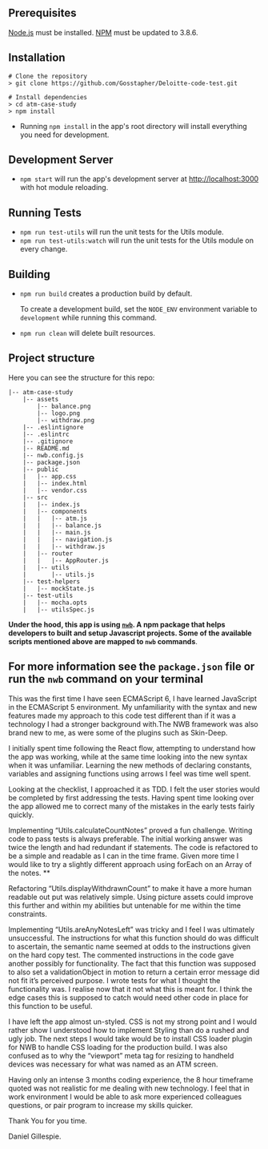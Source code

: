 ## Prerequisites

[Node.js](http://nodejs.org/) must be installed.
[NPM](https://www.npmjs.com/) must be updated to 3.8.6.

## Installation

```shell
# Clone the repository
> git clone https://github.com/Gosstapher/Deloitte-code-test.git

# Install dependencies
> cd atm-case-study
> npm install
```
* Running `npm install` in the app's root directory will install everything you need for development.

## Development Server

* `npm start` will run the app's development server at [http://localhost:3000](http://localhost:3000) with hot module reloading.

## Running Tests

* `npm run test-utils` will run the unit tests for the Utils module.
* `npm run test-utils:watch` will run the unit tests for the Utils module on every change.


## Building

* `npm run build` creates a production build by default.

   To create a development build, set the `NODE_ENV` environment variable to `development` while running this command.

* `npm run clean` will delete built resources.

## Project structure

Here you can see the structure for this repo:

```
|-- atm-case-study
    |-- assets
        |-- balance.png
        |-- logo.png
        |-- withdraw.png
    |-- .eslintignore
    |-- .eslintrc
    |-- .gitignore
    |-- README.md
    |-- nwb.config.js
    |-- package.json
    |-- public
    |   |-- app.css
    |   |-- index.html
    |   |-- vendor.css
    |-- src
    |   |-- index.js
    |   |-- components
    |   |   |-- atm.js
    |   |   |-- balance.js
    |   |   |-- main.js
    |   |   |-- navigation.js
    |   |   |-- withdraw.js
    |   |-- router
    |   |   |-- AppRouter.js
    |   |-- utils
    |       |-- utils.js
    |-- test-helpers
    |   |-- mockState.js
    |-- test-utils
    |   |-- mocha.opts
    |   |-- utilsSpec.js
```

**Under the hood, this app is using [`nwb`](https://github.com/insin/nwb). A npm package that helps developers to built and setup Javascript projects. Some of the available scripts mentioned above are mapped to `nwb` commands**.

**For more information see the `package.json` file or run the `nwb` command on your terminal**
------------------------------------------------------------------------------------------------------
This was the first time I have seen ECMAScript 6, I have learned JavaScript in the ECMAScript 5 environment. My unfamiliarity with the syntax and new features made my approach to this code test different than if it was a technology I had a stronger background with.The NWB framework was also brand new to me, as were some of the plugins such as Skin-Deep.

I initially spent time following the React flow, attempting to understand how the app was working, while at the same time looking into the new syntax when it was unfamiliar. Learning the new methods of declaring constants, variables and assigning functions using arrows I feel was time well spent.

Looking at the checklist, I approached it as TDD. I felt the user stories would be completed by first addressing the tests. Having spent time looking over the app allowed me to correct many of the mistakes in the early tests fairly quickly.

Implementing “Utils.calculateCountNotes” proved a fun challenge. Writing code to pass tests is always preferable. The initial working answer was twice the length and had redundant if statements. The code is refactored to be a simple and readable as I can in the time frame. Given more time I would like to try a slightly different approach using forEach on an Array of the notes. **

Refactoring “Utils.displayWithdrawnCount” to make it have a more human readable out put was relatively simple. Using picture assets could improve this further and within my abilities but untenable for me within the time constraints.

Implementing “Utils.areAnyNotesLeft” was tricky and I feel I was ultimately unsuccessful. The instructions for what this function should do was difficult to ascertain, the semantic name seemed at odds to the instructions given on the hard copy test. The commented instructions in the code gave another possibly for functionality. The fact that this function was supposed to also set a validationObject in motion to return a certain error message did not fit it’s perceived purpose. I wrote tests for what I thought the functionality was. I realise now that it not what this is meant for.
I think the edge cases this is supposed to catch would need other code in place for this function to be useful. 

I have left the app almost un-styled. CSS is not my strong point and I would rather show I understood how to implement Styling than do a rushed and ugly job. The next steps I would take would be to install CSS loader plugin for NWB to handle CSS loading for the production build. I was also confused as to why the “viewport” meta tag for resizing to handheld devices was necessary for what was named as an ATM screen.

Having only an intense 3 months coding experience, the 8 hour timeframe quoted was not realistic for me dealing with new technology. I feel that in work environment I would be able to ask more experienced colleagues questions, or pair program to increase my skills quicker.

Thank You for you time.

Daniel Gillespie.

















